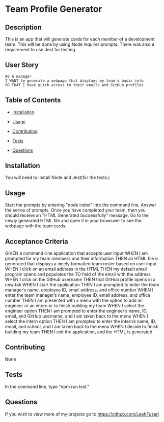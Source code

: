# Team Profile Generator
  
  ## Description 
  This is an app that will generate cards for each member of a development team.  This will be done by using Node Inquirer prompts.  There was also a requirement to use Jest for testing.

  ## User Story
    AS A manager
    I WANT to generate a webpage that displays my team's basic info
    SO THAT I have quick access to their emails and GitHub profiles

  ## Table of Contents
  * [Installation](#installation)
  * [Usage](#usage)
  
  * [Contributing](#contributing)
  * [Tests](#tests)
  * [Questions](#questions)
  
  ## Installation 
  You will need to install Node and Jest(for the tests.)

  ## Usage 
  Start the prompts by entering "node index" into the command line.  Answer the series of prompts.  Once you have completed your team, then you should receive an "HTML Generated Successfully" message.  Go to the newly generated HTML file and open it in your browswer to see the webpage with the team cards.
  
  ## Acceptance Criteria

  GIVEN a command-line application that accepts user input
WHEN I am prompted for my team members and their information
THEN an HTML file is generated that displays a nicely formatted team roster based on user input
WHEN I click on an email address in the HTML
THEN my default email program opens and populates the TO field of the email with the address
WHEN I click on the GitHub username
THEN that GitHub profile opens in a new tab
WHEN I start the application
THEN I am prompted to enter the team manager’s name, employee ID, email address, and office number
WHEN I enter the team manager’s name, employee ID, email address, and office number
THEN I am presented with a menu with the option to add an engineer or an intern or to finish building my team
WHEN I select the engineer option
THEN I am prompted to enter the engineer’s name, ID, email, and GitHub username, and I am taken back to the menu
WHEN I select the intern option
THEN I am prompted to enter the intern’s name, ID, email, and school, and I am taken back to the menu
WHEN I decide to finish building my team
THEN I exit the application, and the HTML is generated

  ## Contributing 
  None

  ## Tests
  In the command line, type "npm run test."

  ## Questions
  If you wish to view more of my projects go to https://github.com/LeahFusari